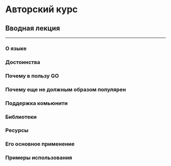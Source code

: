 # Авторский курс 
## Вводная лекция
----

### О языке
### Достоинства
### Почему в пользу GO
### Почему еще не должным образом популярен
### Поддержка комьюнити
### Библиотеки 
### Ресурсы

### Его основное применение 
### Примеры использования
